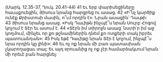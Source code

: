 (Մարկ. 12.35-37, Ղուկ. 20.41-44)
41 Եւ երբ փարիսեցիները հաւաքուեցին, Յիսուս նրանց հարցրեց ու ասաց. 42 «Ի՞նչ կարծիք ունէք Քրիստոսի մասին, ո՞ւմ որդին է»: Նրան ասացին՝ Դաւթի: 43 Յիսուս նրանց ասաց. «Իսկ Դաւիթն ինչպէ՞ս նրան Սուրբ Հոգով կոչում է Տէր եւ ասում է. 44 «Տէրն իմ տիրոջն ասաց՝ նստի՛ր իմ աջ կողմում, մինչեւ որ քո թշնամիներին դնեմ քո ոտքերի տակ իբրեւ պատուանդան»: 45 Իսկ եթէ Դաւիթը նրան Տէր է կոչում, ինչպէ՞ս նրա որդին կը լինի»: 46 Եւ ոչ ոք նրան մի բառ պատասխան չկարողացաւ տալ: Եւ այդ օրուանից ոչ ոք չէր համարձակւում նրան մի որեւէ բան հարցնել:

